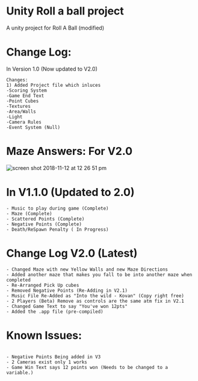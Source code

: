 # Unity Roll a ball project

A unity project for Roll A Ball (modified)
# Change Log:

In Version 1.0 (Now updated to V2.0)
```
Changes:
1) Added Project file which inluces
-Scoring System
-Game End Text
-Point Cubes
-Textures
-Area/Walls
-Light
-Camera Rules
-Event System (Null)
```
# Maze Answers: For V2.0



![screen shot 2018-11-12 at 12 26 51 pm](https://user-images.githubusercontent.com/34495712/48367554-a8f5a380-e676-11e8-9c06-7ba474ae2213.jpg)




# In V1.1.0 (Updated to 2.0)

```
- Music to play during game (Complete)
- Maze (Complete)
- Scattered Points (Complete)
- Negative Points (Complete)
- Death/ReSpawn Penalty ( In Progress)
```



# Change Log V2.0 (Latest)
```
- Changed Maze with new Yellow Walls and new Maze Directions
- Added another maze that makes you fall to be into another maze when completed
- Re-Arranged Pick Up cubes 
- Removed Negative Points (Re-Adding in V2.1)
- Music File Re-Added as "Into the wild - Kovan" (Copy right free)
- 2 Players (Beta) Remove as controls are the same atm fix in V2.1
- Changed Game Text to say "You've won 12pts"
- Added the .app file (pre-compiled)
```
# Known Issues:
```

- Negative Points Being added in V3
- 2 Cameras exist only 1 works
- Game Win Text says 12 points won (Needs to be changed to a variable.)

 ```
